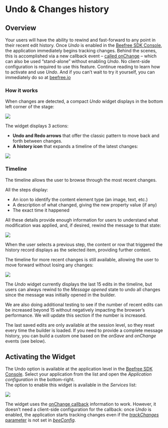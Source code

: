 # Undo & Changes history

## Overview <a href="#overview" id="overview"></a>

Your users will have the ability to rewind and fast-forward to any point in their recent edit history.  Once _Undo_ is enabled in the [Beefree SDK Console](https://dam.beefree.io/devmain), the application immediately begins tracking changes. Behind the scenes, this is accomplished via a new callback event – [called onChange](../tracking-message-changes.md) – which can also be used “stand-alone” without enabling _Undo_. No client-side configuration is required to use this feature. Continue reading to learn how to activate and use _Undo_. And if you can’t wait to try it yourself, you can immediately do so at [beefree.io](https://dam.beefree.io/beefreetemplates)

### How it works <a href="#how-it-works" id="how-it-works"></a>

When changes are detected, a compact _Undo_ widget displays in the bottom left corner of the stage:

![](https://docs.beefree.io/wp-content/uploads/2018/08/undo\_widget-1024x327.png)

The widget displays 3 actions:

* **Undo and Redo arrows** that offer the classic pattern to move back and forth between changes.
* **A history icon** that expands a timeline of the latest changes:

![](https://docs.beefree.io/wp-content/uploads/2018/08/undo\_timeline-1024x954.jpg)

### **Timeline**

The timeline allows the user to browse through the most recent changes.

All the steps display:

* An icon to identify the content element type (an image, text, etc.)
* A description of what changed, giving the new property value (if any)
* The exact time it happened

All these details provide enough information for users to understand what modification was applied, and, if desired, rewind the message to that state:

![](https://docs.beefree.io/wp-content/uploads/2018/08/history-browse-1024x868.jpg)

When the user selects a previous step, the content or row that triggered the history record displays as the selected item, providing further context.

The timeline for more recent changes is still available, allowing the user to move forward without losing any changes:

![](https://docs.beefree.io/wp-content/uploads/2018/08/history-rewind-1024x923.jpg)

The _Undo_ widget currently displays the last 15 edits in the timeline, but users can always rewind to the _Message opened_ state to undo all changes since the message was initially opened in the builder.

We are also doing additional testing to see if the number of recent edits can be increased beyond 15 without negatively impacting the browser’s performance. We will update this section if the number is increased.

The last saved edits are only available at the session level, so they reset every time the builder is loaded. If you need to provide a complete message history, you can build a custom one based on the _onSave_ and _onChange_ events (see below).

## Activating the Widget

The Undo option is available at the application level in the [Beefree SDK Console](https://dam.beefree.io/devmain). Select your application from the list and open the _Application configuration_ in the bottom-right.\
The option to enable this widget is available in the _Services_ list:

![](https://docs.beefree.io/wp-content/uploads/2018/08/enableUNDO-300x42.png)

The widget uses the [onChange callback](../tracking-message-changes.md) information to work. However, it doesn’t need a client-side configuration for the callback: once _Undo_ is enabled, the application starts tracking changes even if the [_trackChanges_ parameter](../tracking-message-changes.md) is not set in [_beeConfig_](../getting-started/installation/configuration-parameters/).

